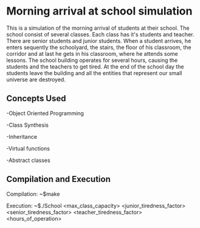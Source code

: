 # Morning arrival at school simulation

This is a simulation of the morning arrival of students at their school. The school consist of several classes. Each class has it's students and teacher. There are senior students and junior students. When a student arrives, he enters sequently the schoolyard, the stairs, the floor of his classroom, the corridor and at last he gets in his classroom, where he attends some lessons. The school building operates for several hours, causing the students and the teachers to get tired. At the end of the school day the students leave the building and all the entities that represent our small universe are destroyed.


## Concepts Used 

-Object Oriented Programming

-Class Synthesis

-Inheritance

-Virtual functions

-Abstract classes


## Compilation and Execution

Compilation: ~$make

Execution: ~$./School <max_class_capacity> <junior_tiredness_factor> <senior_tiredness_factor> <teacher_tiredness_factor> <hours_of_operation>

